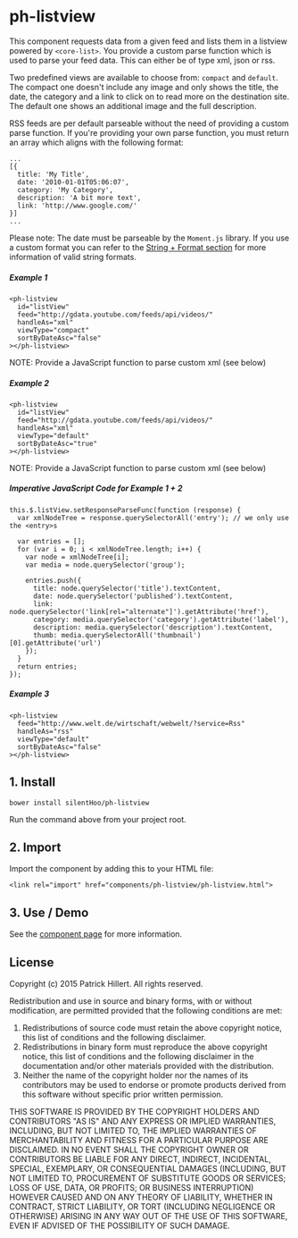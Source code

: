 # ph-listview

This component requests data from a given feed and lists them in a listview powered by `<core-list>`. You provide a
custom parse function which is used to parse your feed data. This can either be of type xml, json or rss.

Two predefined views are available to choose from: `compact` and `default`. The compact one doesn't include any
image and only shows the title, the date, the category and a link to click on to read more on the destination site. The
default one shows an additional image and the full description.

RSS feeds are per default parseable without the need of providing a custom parse function. If you're providing your
own parse function, you must return an array which aligns with the following format:

    ...
    [{
      title: 'My Title',
      date: '2010-01-01T05:06:07',
      category: 'My Category',
      description: 'A bit more text',
      link: 'http://www.google.com/'
    }]
    ...

Please note: The date must be parseable by the `Moment.js` library. If you use a custom format you can refer to the 
[String + Format section](http://momentjs.com/docs/#/parsing/string-format/) for more information of valid string formats.

##### Example 1

    <ph-listview
      id="listView"
      feed="http://gdata.youtube.com/feeds/api/videos/"
      handleAs="xml"
      viewType="compact"
      sortByDateAsc="false"
    ></ph-listview>

NOTE: Provide a JavaScript function to parse custom xml (see below)

##### Example 2

    <ph-listview
      id="listView"
      feed="http://gdata.youtube.com/feeds/api/videos/"
      handleAs="xml"
      viewType="default"
      sortByDateAsc="true"
    ></ph-listview>

NOTE: Provide a JavaScript function to parse custom xml (see below)

##### Imperative JavaScript Code for Example 1 + 2

    this.$.listView.setResponseParseFunc(function (response) {
      var xmlNodeTree = response.querySelectorAll('entry'); // we only use the <entry>s

      var entries = [];
      for (var i = 0; i < xmlNodeTree.length; i++) {
        var node = xmlNodeTree[i];
        var media = node.querySelector('group');

        entries.push({
          title: node.querySelector('title').textContent,
          date: node.querySelector('published').textContent,
          link: node.querySelector('link[rel="alternate"]').getAttribute('href'),
          category: media.querySelector('category').getAttribute('label'),
          description: media.querySelector('description').textContent,
          thumb: media.querySelectorAll('thumbnail')[0].getAttribute('url')
        });
      }
      return entries;
    });

##### Example 3

    <ph-listview
      feed="http://www.welt.de/wirtschaft/webwelt/?service=Rss"
      handleAs="rss"
      viewType="default"
      sortByDateAsc="false"
    ></ph-listview>

## 1. Install

`bower install silentHoo/ph-listview`

Run the command above from your project root.

## 2. Import

Import the component by adding this to your HTML file:

`<link rel="import" href="components/ph-listview/ph-listview.html">`

## 3. Use / Demo

See the [component page](http://silentHoo.github.io/ph-listview) for more information.

## License

Copyright (c) 2015 Patrick Hillert. All rights reserved.

Redistribution and use in source and binary forms, with or without
modification, are permitted provided that the following conditions are
met:

1. Redistributions of source code must retain the above copyright
notice, this list of conditions and the following disclaimer.
2. Redistributions in binary form must reproduce the above
copyright notice, this list of conditions and the following disclaimer
in the documentation and/or other materials provided with the
distribution.
3. Neither the name of the copyright holder nor the names of its
contributors may be used to endorse or promote products derived from
this software without specific prior written permission.

THIS SOFTWARE IS PROVIDED BY THE COPYRIGHT HOLDERS AND CONTRIBUTORS
"AS IS" AND ANY EXPRESS OR IMPLIED WARRANTIES, INCLUDING, BUT NOT
LIMITED TO, THE IMPLIED WARRANTIES OF MERCHANTABILITY AND FITNESS FOR
A PARTICULAR PURPOSE ARE DISCLAIMED. IN NO EVENT SHALL THE COPYRIGHT
OWNER OR CONTRIBUTORS BE LIABLE FOR ANY DIRECT, INDIRECT, INCIDENTAL,
SPECIAL, EXEMPLARY, OR CONSEQUENTIAL DAMAGES (INCLUDING, BUT NOT
LIMITED TO, PROCUREMENT OF SUBSTITUTE GOODS OR SERVICES; LOSS OF USE,
DATA, OR PROFITS; OR BUSINESS INTERRUPTION) HOWEVER CAUSED AND ON ANY
THEORY OF LIABILITY, WHETHER IN CONTRACT, STRICT LIABILITY, OR TORT
(INCLUDING NEGLIGENCE OR OTHERWISE) ARISING IN ANY WAY OUT OF THE USE
OF THIS SOFTWARE, EVEN IF ADVISED OF THE POSSIBILITY OF SUCH DAMAGE.
